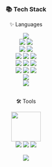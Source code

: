 
<div align="center">
<!-- 	<a href="https://sj-404.tistory.com/">Tistory</a>
	<br/><br/>
	<a href="https://sungjun1234.github.io/">3D 포폴 준비중</a> -->
	<h3>📚 Tech Stack</h3>
	<p>✨ Languages</p>
</div>
<div align="center">
	<img src="https://img.shields.io/badge/ReactNative-blue?style=flat&logo=react&logoColor=white" />
	<br>
	<img src="https://img.shields.io/badge/Three.js-black?style=flat&logo=three.js&logoColor=white" />
    	<img src="https://img.shields.io/badge/Paper.js-F56040?style=flat&logo=Paper.js&logoColor=white" />
	<br>
	<img src="https://img.shields.io/badge/PHP-777BB4?style=flat&logo=PHP&logoColor=white" />
    	<img src="https://img.shields.io/badge/CodeIgniter-EF4223?style=flat&logo=CodeIgniter&logoColor=white" />
	<br>
	<img src="https://img.shields.io/badge/Java-007396?style=flat&logo=Conda-Forge&logoColor=white" />
	<img src="https://img.shields.io/badge/jQuery-0769AD?style=flat&logo=jQuery&logoColor=white" />
	<img src="https://img.shields.io/badge/React-61DAFB?style=flat&logo=React&logoColor=white" />
	<br>
	<img src="https://img.shields.io/badge/HTML5-E34F26?style=flat&logo=HTML5&logoColor=white" />
	<img src="https://img.shields.io/badge/CSS3-1572B6?style=flat&logo=CSS3&logoColor=white" />
	<img src="https://img.shields.io/badge/JavaScript-F7DF1E?style=flat&logo=JavaScript&logoColor=white" />
	<br>
	<img src="https://img.shields.io/badge/Oracle%20SQL-F80000?style=flat&logo=Oracle&logoColor=white" />
	<img src="https://img.shields.io/badge/MySQL-4479A1?style=flat&logo=MySQL&logoColor=white" />
	<img src="https://img.shields.io/badge/MariaDB-003545?style=flat&logo=MariaDB&logoColor=white" />
	<br>
	<img src="https://img.shields.io/badge/Node.js-339933?style=flat&logo=Node.js&logoColor=white" />
	<br>
	<img src="https://img.shields.io/badge/XAMPP-F37623?style=flat&logo=XAMPP&logoColor=white" />
</div>
<br>
<div align="center">
	<p>🛠 Tools</p>
</div>
<div  align="center">
	<a href="https://openai.com/" target="_blank"><img height="80" src="https://img.shields.io/badge/ChatGPT-16C2D4?style=flat&logo=OpenAI&logoColor=white"></a>
	<br>
	<img src="https://img.shields.io/badge/Eclipse%20IDE-2C2255?style=flat&logo=EclipseIDE&logoColor=white" />
	<img src="https://img.shields.io/badge/Visual%20Studio%20Code-007ACC?style=flat&logo=VisualStudioCode&logoColor=white" />
	<img src="https://img.shields.io/badge/GitHub-181717?style=flat&logo=GitHub&logoColor=white" />
	
	
	
</div>
<br>
<div align="center">
	<img src="https://github-readme-stats.vercel.app/api/top-langs/?username=SUNGJUN1234" />
</div>
